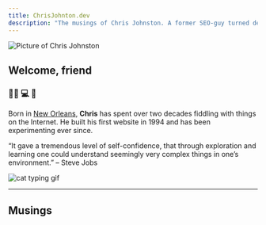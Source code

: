 ```yaml
---
title: ChrisJohnton.dev
description: "The musings of Chris Johnston. A former SEO-guy turned developer trying to find his place in the development world."
---
```

<img
  id="chris-image"
  src="/images/ChrisJohnston.webp"
  alt="Picture of Chris Johnston">

## Welcome, friend

### 👨‍💻 💻 📱


Born in [New Orleans](https://en.wikipedia.org/wiki/New_Orleans), **Chris** has spent over two decades fiddling with things on the Internet. He built his first website in 1994 and has been experimenting ever since.

“It gave a tremendous level of self-confidence, that through exploration and learning one could understand seemingly very complex things in one’s environment.” – Steve Jobs

<img 
  id="cat-gif"
  src="/images/cat_code.gif"
  alt="cat typing gif">


---

## Musings
